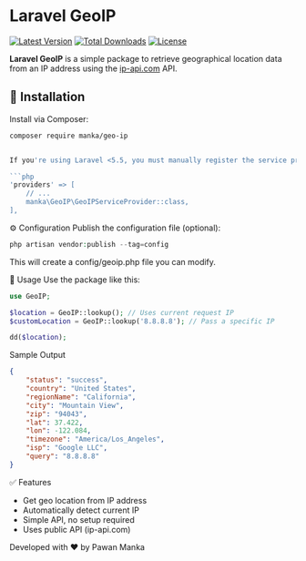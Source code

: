 # Laravel GeoIP

[![Latest Version](https://img.shields.io/packagist/v/manka/geo-ip.svg?style=flat-square)](https://packagist.org/packages/manka/geo-ip)
[![Total Downloads](https://img.shields.io/packagist/dt/manka/geo-ip.svg?style=flat-square)](https://packagist.org/packages/manka/geo-ip)
[![License](https://img.shields.io/packagist/l/manka/geo-ip.svg?style=flat-square)](LICENSE)

**Laravel GeoIP** is a simple package to retrieve geographical location data from an IP address using the [ip-api.com](http://ip-api.com/) API.

## 🔧 Installation

Install via Composer:

```bash
composer require manka/geo-ip


If you're using Laravel <5.5, you must manually register the service provider in config/app.php:

```php
'providers' => [
    // ...
    manka\GeoIP\GeoIPServiceProvider::class,
],

```

⚙️ Configuration
Publish the configuration file (optional):

```php
php artisan vendor:publish --tag=config

```
This will create a config/geoip.php file you can modify.

🚀 Usage
Use the package like this:

```php
use GeoIP;

$location = GeoIP::lookup(); // Uses current request IP
$customLocation = GeoIP::lookup('8.8.8.8'); // Pass a specific IP

dd($location);

```

Sample Output

```json
{
    "status": "success",
    "country": "United States",
    "regionName": "California",
    "city": "Mountain View",
    "zip": "94043",
    "lat": 37.422,
    "lon": -122.084,
    "timezone": "America/Los_Angeles",
    "isp": "Google LLC",
    "query": "8.8.8.8"
}

```

✅ Features
- Get geo location from IP address
- Automatically detect current IP
- Simple API, no setup required
- Uses public API (ip-api.com)

Developed with ❤️ by Pawan Manka